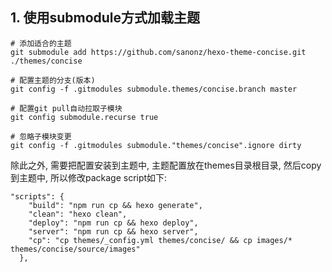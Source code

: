 ## 1. 使用submodule方式加载主题

```
# 添加适合的主题
git submodule add https://github.com/sanonz/hexo-theme-concise.git ./themes/concise

# 配置主题的分支(版本)
git config -f .gitmodules submodule.themes/concise.branch master

# 配置git pull自动拉取子模块
git config submodule.recurse true

# 忽略子模块变更
git config -f .gitmodules submodule."themes/concise".ignore dirty 
```

除此之外, 需要把配置安装到主题中, 主题配置放在themes目录根目录, 然后copy到主题中, 所以修改package script如下:
```
"scripts": {
    "build": "npm run cp && hexo generate",
    "clean": "hexo clean",
    "deploy": "npm run cp && hexo deploy",
    "server": "npm run cp && hexo server",
    "cp": "cp themes/_config.yml themes/concise/ && cp images/* themes/concise/source/images"
  },
```
